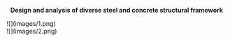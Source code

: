 
<p style="text-align: center; font-weight: bold;">
Design and analysis of diverse steel and concrete structural framework
</p>
![](images/1.png) <br>
![](images/2.png)

